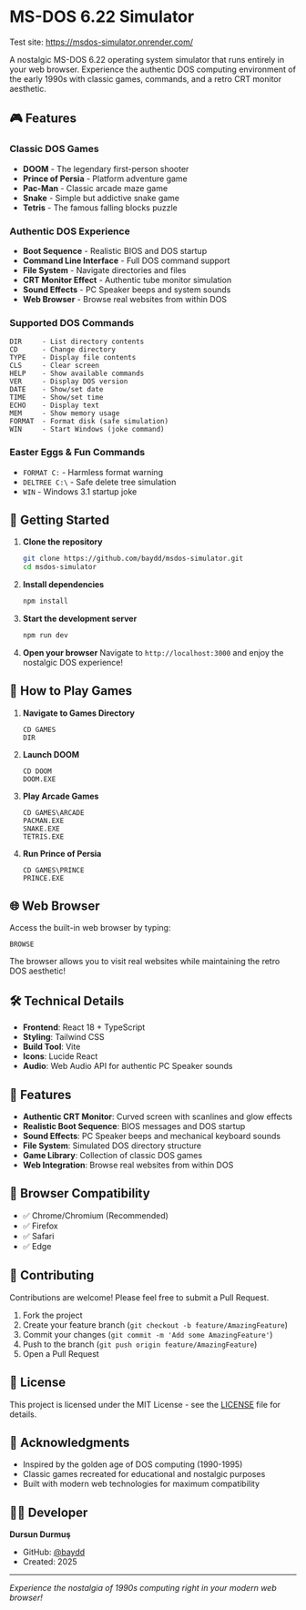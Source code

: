 # MS-DOS 6.22 Simulator

Test site: https://msdos-simulator.onrender.com/

A nostalgic MS-DOS 6.22 operating system simulator that runs entirely in your web browser. Experience the authentic DOS computing environment of the early 1990s with classic games, commands, and a retro CRT monitor aesthetic.

## 🎮 Features

### Classic DOS Games
- **DOOM** - The legendary first-person shooter
- **Prince of Persia** - Platform adventure game
- **Pac-Man** - Classic arcade maze game
- **Snake** - Simple but addictive snake game
- **Tetris** - The famous falling blocks puzzle

### Authentic DOS Experience
- **Boot Sequence** - Realistic BIOS and DOS startup
- **Command Line Interface** - Full DOS command support
- **File System** - Navigate directories and files
- **CRT Monitor Effect** - Authentic tube monitor simulation
- **Sound Effects** - PC Speaker beeps and system sounds
- **Web Browser** - Browse real websites from within DOS

### Supported DOS Commands
```
DIR     - List directory contents
CD      - Change directory
TYPE    - Display file contents
CLS     - Clear screen
HELP    - Show available commands
VER     - Display DOS version
DATE    - Show/set date
TIME    - Show/set time
ECHO    - Display text
MEM     - Show memory usage
FORMAT  - Format disk (safe simulation)
WIN     - Start Windows (joke command)
```

### Easter Eggs & Fun Commands
- `FORMAT C:` - Harmless format warning
- `DELTREE C:\` - Safe delete tree simulation
- `WIN` - Windows 3.1 startup joke

## 🚀 Getting Started

1. **Clone the repository**
   ```bash
   git clone https://github.com/baydd/msdos-simulator.git
   cd msdos-simulator
   ```

2. **Install dependencies**
   ```bash
   npm install
   ```

3. **Start the development server**
   ```bash
   npm run dev
   ```

4. **Open your browser**
   Navigate to `http://localhost:3000` and enjoy the nostalgic DOS experience!

## 🎯 How to Play Games

1. **Navigate to Games Directory**
   ```
   CD GAMES
   DIR
   ```

2. **Launch DOOM**
   ```
   CD DOOM
   DOOM.EXE
   ```

3. **Play Arcade Games**
   ```
   CD GAMES\ARCADE
   PACMAN.EXE
   SNAKE.EXE
   TETRIS.EXE
   ```

4. **Run Prince of Persia**
   ```
   CD GAMES\PRINCE
   PRINCE.EXE
   ```

## 🌐 Web Browser

Access the built-in web browser by typing:
```
BROWSE
```

The browser allows you to visit real websites while maintaining the retro DOS aesthetic!

## 🛠️ Technical Details

- **Frontend**: React 18 + TypeScript
- **Styling**: Tailwind CSS
- **Build Tool**: Vite
- **Icons**: Lucide React
- **Audio**: Web Audio API for authentic PC Speaker sounds

## 🎨 Features

- **Authentic CRT Monitor**: Curved screen with scanlines and glow effects
- **Realistic Boot Sequence**: BIOS messages and DOS startup
- **Sound Effects**: PC Speaker beeps and mechanical keyboard sounds
- **File System**: Simulated DOS directory structure
- **Game Library**: Collection of classic DOS games
- **Web Integration**: Browse real websites from within DOS

## 📱 Browser Compatibility

- ✅ Chrome/Chromium (Recommended)
- ✅ Firefox
- ✅ Safari
- ✅ Edge

## 🤝 Contributing

Contributions are welcome! Please feel free to submit a Pull Request.

1. Fork the project
2. Create your feature branch (`git checkout -b feature/AmazingFeature`)
3. Commit your changes (`git commit -m 'Add some AmazingFeature'`)
4. Push to the branch (`git push origin feature/AmazingFeature`)
5. Open a Pull Request

## 📄 License

This project is licensed under the MIT License - see the [LICENSE](LICENSE) file for details.

## 🙏 Acknowledgments

- Inspired by the golden age of DOS computing (1990-1995)
- Classic games recreated for educational and nostalgic purposes
- Built with modern web technologies for maximum compatibility

## 👨‍💻 Developer

**Dursun Durmuş**
- GitHub: [@baydd](https://github.com/baydd)
- Created: 2025

---

*Experience the nostalgia of 1990s computing right in your modern web browser!*
